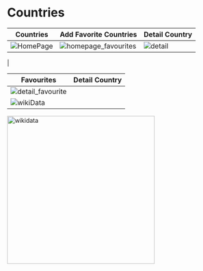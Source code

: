 # Countries

| Countries | Add Favorite Countries | Detail Country |
| ------------- | ------------- | ------------- |
|![HomePage](https://user-images.githubusercontent.com/73468385/201491014-0565c857-f472-41bf-b1ac-074faff89b08.png) | ![homepage_favourites](https://user-images.githubusercontent.com/73468385/201491054-125fc504-f70b-459f-91d2-a88e1fd06287.png) | ![detail](https://user-images.githubusercontent.com/73468385/201491074-cc1a8b36-b8ee-4cd8-a4ad-9ac2bc2ce147.png)
 | 

| Favourites    | Detail Country |
| ------------- | ------------- |
| ![detail_favourite](https://user-images.githubusercontent.com/73468385/201491113-3fa3fe8b-c7f7-4f48-8f4e-e09cf001ad24.png) | 
|![wikiData](https://user-images.githubusercontent.com/73468385/201491229-b490bbba-b132-42f7-bb5c-a51f81bd148e.png) |




<img width="345" alt="wikidata" src="https://user-images.githubusercontent.com/73468385/201491229-b490bbba-b132-42f7-bb5c-a51f81bd148e.png">
